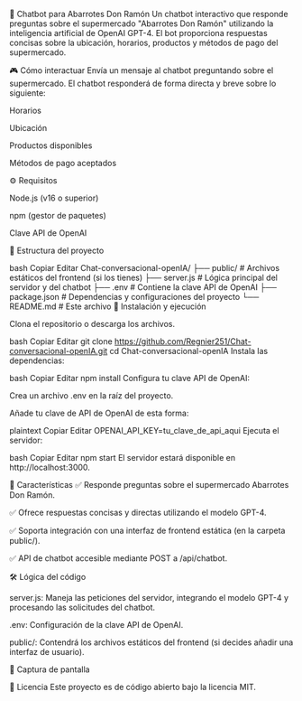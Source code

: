 🛒 Chatbot para Abarrotes Don Ramón
Un chatbot interactivo que responde preguntas sobre el supermercado "Abarrotes Don Ramón" utilizando la inteligencia artificial de OpenAI GPT-4. El bot proporciona respuestas concisas sobre la ubicación, horarios, productos y métodos de pago del supermercado.

🎮 Cómo interactuar
Envía un mensaje al chatbot preguntando sobre el supermercado. El chatbot responderá de forma directa y breve sobre lo siguiente:

Horarios

Ubicación

Productos disponibles

Métodos de pago aceptados

⚙️ Requisitos

Node.js (v16 o superior)

npm (gestor de paquetes)

Clave API de OpenAI

📁 Estructura del proyecto

bash
Copiar
Editar
Chat-conversacional-openIA/
├── public/               # Archivos estáticos del frontend (si los tienes)
├── server.js             # Lógica principal del servidor y del chatbot
├── .env                  # Contiene la clave API de OpenAI
├── package.json          # Dependencias y configuraciones del proyecto
└── README.md             # Este archivo
🚀 Instalación y ejecución

Clona el repositorio o descarga los archivos.

bash
Copiar
Editar
git clone https://github.com/Regnier251/Chat-conversacional-openIA.git
cd Chat-conversacional-openIA
Instala las dependencias:

bash
Copiar
Editar
npm install
Configura tu clave API de OpenAI:

Crea un archivo .env en la raíz del proyecto.

Añade tu clave de API de OpenAI de esta forma:

plaintext
Copiar
Editar
OPENAI_API_KEY=tu_clave_de_api_aqui
Ejecuta el servidor:

bash
Copiar
Editar
npm start
El servidor estará disponible en http://localhost:3000.

🎯 Características
✅ Responde preguntas sobre el supermercado Abarrotes Don Ramón.

✅ Ofrece respuestas concisas y directas utilizando el modelo GPT-4.

✅ Soporta integración con una interfaz de frontend estática (en la carpeta public/).

✅ API de chatbot accesible mediante POST a /api/chatbot.

🛠️ Lógica del código

server.js: Maneja las peticiones del servidor, integrando el modelo GPT-4 y procesando las solicitudes del chatbot.

.env: Configuración de la clave API de OpenAI.

public/: Contendrá los archivos estáticos del frontend (si decides añadir una interfaz de usuario).

📸 Captura de pantalla

📜 Licencia
Este proyecto es de código abierto bajo la licencia MIT.
